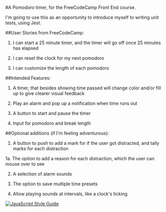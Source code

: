 #A Pomodoro timer, for the FreeCodeCamp Front End course.

I'm going to use this as an opportunity to introduce myself to writing unit tests, using Jest.


##User Stories from FreeCodeCamp:

  1. I can start a 25 minute timer, and the timer will go off once 25 minutes has elapsed

  2. I can reset the clock for my next pomodoro

  3. I can customize the length of each pomodoro

##Intended Features:

  1. A timer, that besides showing time passed will change color and/or fill up to give clearer visual feedback

  2. Play an alarm and pop up a notification when time runs out

  3. A button to start and pause the timer

  4. Input for pomodoro and break length

##Optional additions (if I'm feeling adventurous):

  1. A button to push to add a mark for if the user got distracted, and tally marks for each distraction
  
  1a. The option to add a reason for each distraction, which the user can mouse over to see
  
  2. A selection of alarm sounds
  
  3. The option to save multiple time presets
  
  4. Allow playing sounds at intervals, like a clock's ticking

[![JavaScript Style Guide](https://img.shields.io/badge/code_style-standard-brightgreen.svg)](https://standardjs.com)
